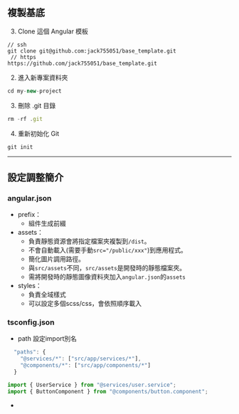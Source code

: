 ## 複製基底
3. Clone 這個 Angular 模板
```javascript=1
// ssh
git clone git@github.com:jack755051/base_template.git
 // https
https://github.com/jack755051/base_template.git
```
2. 進入新專案資料夾
```javascript
cd my-new-project
```
3. 刪除 .git 目錄
```javascript
rm -rf .git
```
4. 重新初始化 Git
````javascript
git init
````
--------
## 設定調整簡介
### angular.json
- prefix：
  - 組件生成前綴
- assets： 
  - 負責靜態資源會將指定檔案夾複製到`/dist`。
  - 不會自動載入(需要手動`src="/public/xxx"`)到應用程式。
  - 簡化圖片調用路徑。
  - 與`src/assets`不同，`src/assets`是開發時的靜態檔案夾。
  - 需將開發時的靜態圖像資料夾加入`angular.json`的`assets`
- styles：
  - 負責全域樣式
  - 可以設定多個scss/css，會依照順序載入

### tsconfig.json
- path 設定import別名
```javascript
  "paths": {
    "@services/*": ["src/app/services/*"],
    "@components/*": ["src/app/components/*"]
  }

import { UserService } from "@services/user.service";
import { ButtonComponent } from "@components/button.component";
```
- 


